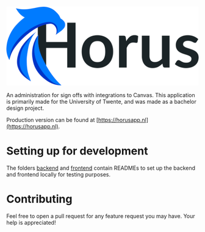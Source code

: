 ![Horus](./horus.png "Horus")

An administration for sign offs with integrations to Canvas.
This application is primarily made for the University of Twente, and was made as a bachelor design project.

Production version can be found at [https://horusapp.nl](https://horusapp.nl).

# Setting up for development

The folders [backend](./backend) and [frontend](./frontend) contain READMEs to set up the backend and frontend locally for testing purposes.

# Contributing

Feel free to open a pull request for any feature request you may have. Your help is appreciated!